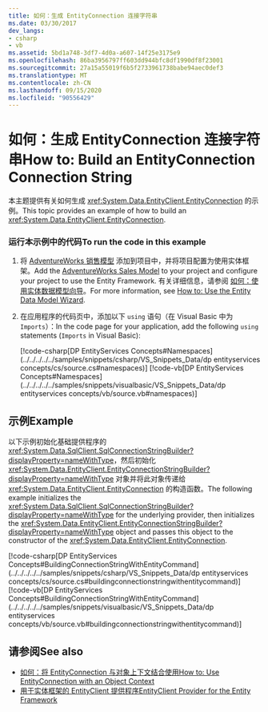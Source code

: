 ```yaml
---
title: 如何：生成 EntityConnection 连接字符串
ms.date: 03/30/2017
dev_langs:
- csharp
- vb
ms.assetid: 5bd1a748-3df7-4d0a-a607-14f25e3175e9
ms.openlocfilehash: 86ba3956797ff603dd944bfc8df1990df8f23001
ms.sourcegitcommit: 27a15a55019f6b5f2733961738babe94aec0def3
ms.translationtype: MT
ms.contentlocale: zh-CN
ms.lasthandoff: 09/15/2020
ms.locfileid: "90556429"
---
```

# <a name="how-to-build-an-entityconnection-connection-string"></a><span data-ttu-id="289c9-102">如何：生成 EntityConnection 连接字符串</span><span class="sxs-lookup"><span data-stu-id="289c9-102">How to: Build an EntityConnection Connection String</span></span>
<span data-ttu-id="289c9-103">本主题提供有关如何生成 <xref:System.Data.EntityClient.EntityConnection> 的示例。</span><span class="sxs-lookup"><span data-stu-id="289c9-103">This topic provides an example of how to build an <xref:System.Data.EntityClient.EntityConnection>.</span></span>  
  
### <a name="to-run-the-code-in-this-example"></a><span data-ttu-id="289c9-104">运行本示例中的代码</span><span class="sxs-lookup"><span data-stu-id="289c9-104">To run the code in this example</span></span>  
  
1. <span data-ttu-id="289c9-105">将 [AdventureWorks 销售模型](https://github.com/Microsoft/sql-server-samples/releases/tag/adventureworks) 添加到项目中，并将项目配置为使用实体框架。</span><span class="sxs-lookup"><span data-stu-id="289c9-105">Add the [AdventureWorks Sales Model](https://github.com/Microsoft/sql-server-samples/releases/tag/adventureworks) to your project and configure your project to use the Entity Framework.</span></span> <span data-ttu-id="289c9-106">有关详细信息，请参阅 [如何：使用实体数据模型向导](/previous-versions/dotnet/netframework-4.0/bb738677(v=vs.100))。</span><span class="sxs-lookup"><span data-stu-id="289c9-106">For more information, see [How to: Use the Entity Data Model Wizard](/previous-versions/dotnet/netframework-4.0/bb738677(v=vs.100)).</span></span>  
  
2. <span data-ttu-id="289c9-107">在应用程序的代码页中，添加以下 `using` 语句（在 Visual Basic 中为 `Imports`）：</span><span class="sxs-lookup"><span data-stu-id="289c9-107">In the code page for your application, add the following `using` statements (`Imports` in Visual Basic):</span></span>  
  
     [!code-csharp[DP EntityServices Concepts#Namespaces](../../../../../samples/snippets/csharp/VS_Snippets_Data/dp entityservices concepts/cs/source.cs#namespaces)]
     [!code-vb[DP EntityServices Concepts#Namespaces](../../../../../samples/snippets/visualbasic/VS_Snippets_Data/dp entityservices concepts/vb/source.vb#namespaces)]  
  
## <a name="example"></a><span data-ttu-id="289c9-108">示例</span><span class="sxs-lookup"><span data-stu-id="289c9-108">Example</span></span>  
 <span data-ttu-id="289c9-109">以下示例初始化基础提供程序的 <xref:System.Data.SqlClient.SqlConnectionStringBuilder?displayProperty=nameWithType>，然后初始化 <xref:System.Data.EntityClient.EntityConnectionStringBuilder?displayProperty=nameWithType> 对象并将此对象传递给 <xref:System.Data.EntityClient.EntityConnection> 的构造函数。</span><span class="sxs-lookup"><span data-stu-id="289c9-109">The following example initializes the <xref:System.Data.SqlClient.SqlConnectionStringBuilder?displayProperty=nameWithType> for the underlying provider, then initializes the <xref:System.Data.EntityClient.EntityConnectionStringBuilder?displayProperty=nameWithType> object and passes this object to the constructor of the <xref:System.Data.EntityClient.EntityConnection>.</span></span>  
  
 [!code-csharp[DP EntityServices Concepts#BuildingConnectionStringWithEntityCommand](../../../../../samples/snippets/csharp/VS_Snippets_Data/dp entityservices concepts/cs/source.cs#buildingconnectionstringwithentitycommand)]
 [!code-vb[DP EntityServices Concepts#BuildingConnectionStringWithEntityCommand](../../../../../samples/snippets/visualbasic/VS_Snippets_Data/dp entityservices concepts/vb/source.vb#buildingconnectionstringwithentitycommand)]  
  
## <a name="see-also"></a><span data-ttu-id="289c9-110">请参阅</span><span class="sxs-lookup"><span data-stu-id="289c9-110">See also</span></span>

- <span data-ttu-id="289c9-111">[如何：将 EntityConnection 与对象上下文结合使用](/previous-versions/dotnet/netframework-4.0/bb738461(v=vs.100))</span><span class="sxs-lookup"><span data-stu-id="289c9-111">[How to: Use EntityConnection with an Object Context](/previous-versions/dotnet/netframework-4.0/bb738461(v=vs.100))</span></span>
- [<span data-ttu-id="289c9-112">用于实体框架的 EntityClient 提供程序</span><span class="sxs-lookup"><span data-stu-id="289c9-112">EntityClient Provider for the Entity Framework</span></span>](entityclient-provider-for-the-entity-framework.md)
